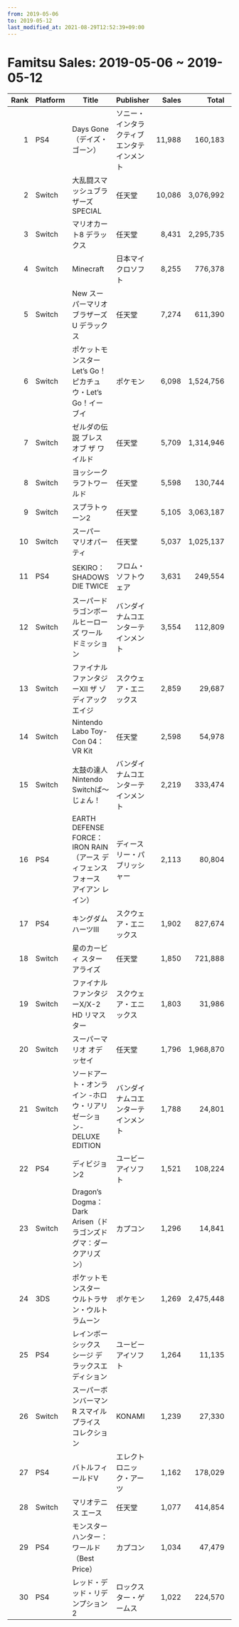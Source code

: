 ```yaml
---
from: 2019-05-06
to: 2019-05-12
last_modified_at: 2021-08-29T12:52:39+09:00
---
```

# Famitsu Sales: 2019-05-06 ~ 2019-05-12
| Rank | Platform | Title | Publisher | Sales | Total | Rate | New |
| -: | -- | -- | -- | -: | -: | -: | -- |
| 1 | PS4 | Days Gone（デイズ・ゴーン） | ソニー・インタラクティブエンタテインメント | 11,988 | 160,183 | 20% |  |
| 2 | Switch | 大乱闘スマッシュブラザーズ SPECIAL | 任天堂 | 10,086 | 3,076,992 | 20% |  |
| 3 | Switch | マリオカート8 デラックス | 任天堂 | 8,431 | 2,295,735 | 20% |  |
| 4 | Switch | Minecraft | 日本マイクロソフト | 8,255 | 776,378 | 20% |  |
| 5 | Switch | New スーパーマリオブラザーズ U デラックス | 任天堂 | 7,274 | 611,390 | 20% |  |
| 6 | Switch | ポケットモンスター Let’s Go！ ピカチュウ・Let’s Go！イーブイ | ポケモン | 6,098 | 1,524,756 | 20% |  |
| 7 | Switch | ゼルダの伝説 ブレス オブ ザ ワイルド | 任天堂 | 5,709 | 1,314,946 | 20% |  |
| 8 | Switch | ヨッシークラフトワールド | 任天堂 | 5,598 | 130,744 | 40% |  |
| 9 | Switch | スプラトゥーン2 | 任天堂 | 5,105 | 3,063,187 | 20% |  |
| 10 | Switch | スーパー マリオパーティ | 任天堂 | 5,037 | 1,025,137 | 20% |  |
| 11 | PS4 | SEKIRO： SHADOWS DIE TWICE | フロム・ソフトウェア | 3,631 | 249,554 | 20% |  |
| 12 | Switch | スーパードラゴンボールヒーローズ ワールドミッション | バンダイナムコエンターテインメント | 3,554 | 112,809 | 40% |  |
| 13 | Switch | ファイナルファンタジーXII ザ ゾディアック エイジ | スクウェア・エニックス | 2,859 | 29,687 | 40% |  |
| 14 | Switch | Nintendo Labo Toy-Con 04： VR Kit | 任天堂 | 2,598 | 54,978 | 40% |  |
| 15 | Switch | 太鼓の達人 Nintendo Switchば〜じょん！ | バンダイナムコエンターテインメント | 2,219 | 333,474 | 20% |  |
| 16 | PS4 | EARTH DEFENSE FORCE： IRON RAIN（アース ディフェンス フォース アイアン レイン） | ディースリー・パブリッシャー | 2,113 | 80,804 | 20% |  |
| 17 | PS4 | キングダム ハーツIII | スクウェア・エニックス | 1,902 | 827,674 | 20% |  |
| 18 | Switch | 星のカービィ スターアライズ | 任天堂 | 1,850 | 721,888 | 20% |  |
| 19 | Switch | ファイナルファンタジーX/X-2 HD リマスター | スクウェア・エニックス | 1,803 | 31,986 | 20% |  |
| 20 | Switch | スーパーマリオ オデッセイ | 任天堂 | 1,796 | 1,968,870 | 20% |  |
| 21 | Switch | ソードアート・オンライン -ホロウ・リアリゼーション-DELUXE EDITION | バンダイナムコエンターテインメント | 1,788 | 24,801 | 20% |  |
| 22 | PS4 | ディビジョン2 | ユービーアイソフト | 1,521 | 108,224 | 20% |  |
| 23 | Switch | Dragon’s Dogma： Dark Arisen（ドラゴンズドグマ：ダークアリズン） | カプコン | 1,296 | 14,841 | 40% |  |
| 24 | 3DS | ポケットモンスター ウルトラサン・ウルトラムーン | ポケモン | 1,269 | 2,475,448 | 20% |  |
| 25 | PS4 | レインボーシックス シージ デラックスエディション | ユービーアイソフト | 1,264 | 11,135 | 40% |  |
| 26 | Switch | スーパーボンバーマン R スマイル プライス コレクション | KONAMI | 1,239 | 27,330 | 40% |  |
| 27 | PS4 | バトルフィールドV | エレクトロニック・アーツ | 1,162 | 178,029 | 20% |  |
| 28 | Switch | マリオテニス エース | 任天堂 | 1,077 | 414,854 | 20% |  |
| 29 | PS4 | モンスターハンター：ワールド （Best Price） | カプコン | 1,034 | 47,479 | 20% |  |
| 30 | PS4 | レッド・デッド・リデンプション2 | ロックスター・ゲームス | 1,022 | 224,570 | 20% |  |
